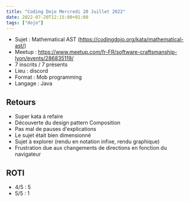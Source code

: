 ```yaml
---
title: "Coding Dojo Mercredi 20 Juillet 2022"
date: 2022-07-20T12:15:00+01:00
tags: ["dojo"]
---
```


- Sujet : Mathematical AST (https://codingdojo.org/kata/mathematical-ast/)
- Meetup : https://www.meetup.com/fr-FR/software-craftsmanship-lyon/events/286835119/
- 7 inscrits / 7 présents
- Lieu : discord
- Format : Mob programming
- Langage : Java

## Retours

- Super kata à refaire
- Découverte du design pattern Composition
- Pas mal de pauses d'explications
- Le sujet était bien dimensionné
- Sujet à explorer (rendu en notation infixe, rendu graphique)
- Frustration due aux changements de directions en fonction du navigateur

## ROTI

- 4/5 : 5
- 5/5 : 1
